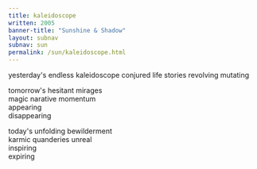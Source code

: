 ```yaml
---
title: kaleidoscope
written: 2005
banner-title: "Sunshine & Shadow" 
layout: subnav
subnav: sun
permalink: /sun/kaleidoscope.html
---
```


<div class="poem">
yesterday's endless kaleidoscope  
conjured life stories  
revolving  
mutating  


tomorrow's hesitant mirages  
magic narative momentum  
appearing  
disappearing


today's unfolding bewilderment  
karmic quanderies unreal  
inspiring  
expiring
</div>
